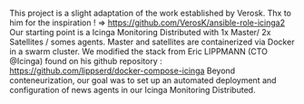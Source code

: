 This project is a slight adaptation of the work established by Verosk. Thx to him for the inspiration ! => https://github.com/VerosK/ansible-role-icinga2
Our starting point is a Icinga Monitoring Distributed with 1x Master/ 2x Satellites / somes agents.
Master and satellites are containerized via Docker in a swarm cluster. 
We modified the stack from Eric LIPPMANN (CTO @Icinga) found on his github repository : https://github.com/lippserd/docker-compose-icinga
Beyond conteneurization, our goal was to set up an automated deployment and configuration of news agents in our Icinga Monitoring Distributed.

